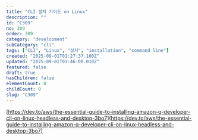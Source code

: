 ```yaml
---
title: "CLI 설치 가이드 on Linux"
description: ""
id: "C309"
no: 309
order: 309
category: "development"
subCategory: "cli"
tags: ["CLI", "Linux", "설치", "installation", "command line"]
created: "2025-09-01T01:27:37.100Z"
updated: "2025-09-01T01:46:00.010Z"
featured: false
draft: true
hasChildren: false
elementCount: 8
childCount: 0
slug: "C309"
---
```


[https://dev.to/aws/the-essential-guide-to-installing-amazon-q-developer-cli-on-linux-headless-and-desktop-3bo7](https://dev.to/aws/the-essential-guide-to-installing-amazon-q-developer-cli-on-linux-headless-and-desktop-3bo7)
